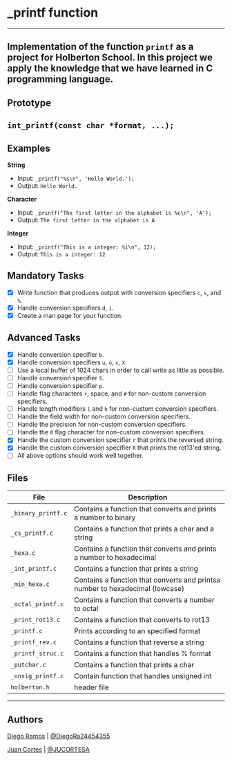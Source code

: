 # _printf function
------------


Implementation of the function `printf` as a project for Holberton School. In this project we apply the knowledge that we have learned  in C programming language.
---
## Prototype
`int_printf(const char *format, ...);`
---
## Examples
**String**
* Input: ```_printf("%s\n", 'Hello World.');```
* Output: ```Hello World.```

**Character**
* Input: ```_printf("The first letter in the alphabet is %c\n", 'A');```
* Output: ```The first letter in the alphabet is A```

**Integer**
* Input: ```_printf("This is a integer: %i\n", 12);```
* Output: ```This is a integer: 12```

## Mandatory Tasks
- [x] Write function that produces output with conversion specifiers ```c```, ```s```, and ```%```.
- [x] Handle conversion specifiers ```d```, ```i```.
- [x] Create a man page for your function.
## Advanced Tasks
- [x] Handle conversion specifier ```b```.
- [x] Handle conversion specifiers ```u```, ```o```, ```x```, ```X```.
- [ ] Use a local buffer of 1024 chars in order to call write as little as possible.
- [ ] Handle conversion specifier ```S```.
- [ ] Handle conversion specifier ```p```.
- [ ] Handle flag characters ```+```, space, and ```#``` for non-custom conversion specifiers.
- [ ] Handle length modifiers ```l``` and ```h``` for non-custom conversion specifiers.
- [ ] Handle the field width for non-custom conversion specifiers.
- [ ] Handle the precision for non-custom conversion specifiers.
- [ ] Handle the ```0``` flag character for non-custom conversion specifiers.
- [x] Handle the custom conversion specifier ```r``` that prints the reversed string.
- [x] Handle the custom conversion specifier ```R``` that prints the rot13'ed string.
- [ ] All above options should work well together.

## Files
File | Description
--- | ---
`_binary_printf.c` | Contains a function that converts and prints a number to binary
`_cs_printf.c` | Contains a function that prints a char and a string
`_hexa.c` | Contains a function that converts and prints a number to hexadecimal
`_int_printf.c` | Contains a function that prints a string
`_min_hexa.c` | Contains a function that converts and printsa number to hexadecimal (lowcase)
`_octal_printf.c` | Contains a function that converts a number to octal
`_print_rot13.c` | Contains a function that converts to rot13
`_printf.c` | Prints according to an specified format
`_printf_rev.c` | Contains a function that reverse a string
`_printf_struc.c` | Contains a function that handles % format
`_putchar.c` | Contains a function that prints a char
`_unsig_printf.c` | Contain function that handles unsigned int
`holberton.h` | header file
---
## Authors
[Diego Ramos](https://github.com/DiegoRmsR) | [@DiegoRa24454355](https://twitter.com/DiegoRa24454355)

[Juan Cortes](https://github.com/JUCORTESA) | [@JUCORTESA](https://twitter.com/JUCORTESA)
